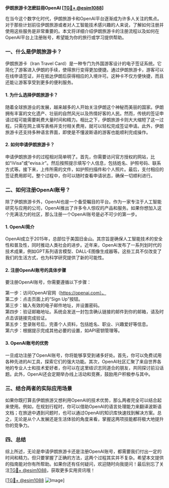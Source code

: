 **伊朗旅游卡怎麽註冊OpenAI [[TG💪+ @esim1088](https://t.me/s/esim1088)]**

在当今这个数字化时代，伊朗旅游卡和OpenAI平台逐渐成为许多人关注的焦点。对于那些计划前往伊朗旅游或者对人工智能技术感兴趣的人来说，了解如何注册并使用这些服务是非常重要的。本文将详细介绍伊朗旅游卡的注册流程以及如何在OpenAI平台上注册账号，希望能为你的旅行或学习提供帮助。

### 一、什么是伊朗旅游卡？

伊朗旅游卡（Iran Travel Card）是一种专门为外国游客设计的电子签证系统。它简化了游客进入伊朗的手续，使得旅行变得更加便捷。通过伊朗旅游卡，游客可以在线申请签证，并在抵达伊朗后获得相应的入境许可。这种卡不仅方便快捷，而且还能让游客享受到更多的便利服务。

#### 1. 为什么选择伊朗旅游卡？

随着全球旅游业的发展，越来越多的人开始关注伊朗这个神秘而美丽的国家。伊朗拥有丰富的文化遗产、壮丽的自然风光以及热情好客的人民。然而，传统的签证申请过程可能需要耗费大量时间和精力。相比之下，伊朗旅游卡则大大缩短了这一过程。只需在网上填写表格并支付相关费用，就可以轻松完成签证申请。此外，伊朗旅游卡还支持多种语言界面，即使是不懂波斯语的游客也能顺利完成操作。

#### 2. 如何申请伊朗旅游卡？

申请伊朗旅游卡的过程相对简单明了。首先，你需要访问官方授权的网站，比如“iVisa”或“evisa.ir”。然后按照提示填写个人信息，包括姓名、护照号码、联系方式等。接下来，上传所需的文件，如护照扫描件和个人照片。最后，支付相应的签证费用即可。整个过程中，你可以随时查看申请状态，确保一切顺利进行。

### 二、如何注册OpenAI账号？

除了伊朗旅游卡外，OpenAI也是一个备受瞩目的平台。作为一家专注于人工智能研究与应用的公司，OpenAI推出了许多令人惊叹的产品和服务。如果你想加入这个充满活力的社区，那么注册一个OpenAI账号是必不可少的第一步。

#### 1. OpenAI简介

OpenAI成立于2015年，总部位于美国旧金山。其宗旨是确保人工智能技术的安全性和普及性，同时推动人类社会的进步。近年来，OpenAI发布了一系列划时代的技术成果，例如GPT系列语言模型、DALL-E图像生成器等。这些工具不仅改变了我们的生活方式，也为科学研究提供了新的可能性。

#### 2. 注册OpenAI账号的具体步骤

要注册OpenAI账号，你需要遵循以下步骤：

第一步：访问OpenAI官网（https://openai.com）。  
第二步：点击页面上的“Sign Up”按钮。  
第三步：输入有效的电子邮件地址，并设置密码。  
第四步：验证邮箱地址。系统会发送一封包含确认链接的邮件到你的邮箱，请及时点击该链接完成验证。  
第五步：登录账号后，完善个人资料，包括姓名、职业、兴趣爱好等信息。  
第六步：根据提示完成其他必要的设置，如API密钥管理等。

#### 3. OpenAI账号的优势

一旦成功注册了OpenAI账号，你将能够享受到诸多好处。首先，你可以免费试用各种先进的AI工具，探索它们的强大功能。其次，OpenAI社区汇聚了来自世界各地的专业人士和技术爱好者，你可以在这里结识志同道合的朋友，共同探讨前沿话题。此外，OpenAI还会定期举办线上活动和竞赛，鼓励用户积极参与其中。

### 三、结合两者的实际应用场景

如果你既打算去伊朗旅游又想利用OpenAI的技术优势，那么两者完全可以结合起来使用。例如，在规划行程时，你可以借助OpenAI的语言处理能力来翻译波斯语文档；在旅途中遇到问题时，也可以通过OpenAI的知识库快速找到解决方案。总之，无论是从个人发展还是生活体验的角度来看，掌握这两项技能都将极大地提升你的竞争力。

### 四、总结

综上所述，无论是申请伊朗旅游卡还是注册OpenAI账号，都需要我们付出一定的时间和精力。但只要掌握了正确的方法，这两个过程其实并不复杂。希望本文提供的指南能对你有所帮助。如果你还有任何疑问，欢迎随时向我提问！最后别忘了关注[TG💪+ @esim1088](https://t.me/s/esim1088)，获取更多实用资讯哦！

[[TG💪+ @esim1088](https://t.me/s/esim1088) ![Image](https://i.postimg.cc/4NQfJmqS/Snipaste-2025-05-13-00-14-12.png)]